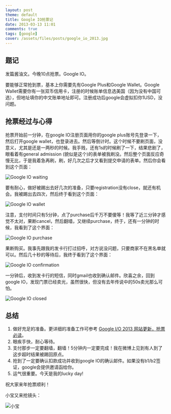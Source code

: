 ```yaml
---
layout: post
theme: default
title: Google IO抢票记
date: 2013-03-13 11:01
comments: true
tags: [google]
cover: /assets/files/posts/google_io_2013.jpg
---
```


## 题记

发篇酱油文。今晚10点抢票。Google IO。

要能够正常抢到票，基本上你需要先有Google Plus和Google Wallet。Google Wallet需要你有一张双币信用卡，注册的时候账单信息选美国（因为没有中国可选），但地址填你的中文账单地址即可。注册成功后google会虚拟扣你1USD，没问题。

<!--more-->

## 抢票经过与心得

抢票开始前一分钟，在google IO注册页面用你的google plus账号先登录一下，然后打开google wallet，也登录进去。然后等倒计时。这个时候不要刷页面，没意义，尤其是还是一两秒的时候。我手贱，还有1s的时候刷了一下，结果悲剧了，眼看着有general admission (貌似是这个)的表单被我刷没。然后整个页面反应奇慢无比，于是我着急再刷，刷，好几次之后才又看到提交申请的表单。然后你会看到这个页面：

![Google IO waiting](/assets/files/snapshots/google-io-waiting.jpg)

要有耐心，做好被踢出去好几次的准备，只要registration没有close，就还有机会。我被踢出去四次，然后终于看到这个页面：

![Google IO wallet](/assets/files/snapshots/google-io-wallet.jpg)

注意，支付时间只有5分钟，点了purchase后千万不要傻等！我等了近三分钟才感觉不太对，果断cancel，然后翻墙，又继续purchase，终于，还有一分钟的时候，我看到了这个界面：

![Google IO purchase](/assets/files/snapshots/google-io-purchase.jpg)

果断购买。我事先跟我的发卡行打过招呼，对方说没问题，只要商家不在黑名单就可以。然后几十秒的等待后，我终于看到了这个界面：

![Google IO confirmation](/assets/files/snapshots/google-io-confirmation.jpg)

一分钟后，收到发卡行的短信，同时gmail也收到确认邮件。欣喜之余，回到google IO，发现门票已经卖光，虽然很快，但没有去年传说中的50s卖光那么可怕。

![Google IO closed](/assets/files/snapshots/google-io-closed.jpg)

## 总结

1. 做好充足的准备。更详细的准备工作可参考 [Google I/O 2013 网站更新，抢票必读](http://www.guao.hk/posts/more-detail-about-google-io-2013-registration.html)。
2. 眼疾手快，耐心等待。
3. 支付那步一定要翻墙，翻墙！5分钟内一定要完成！我在微博上见到有人到了这步超时结果被踢回原点。
4. 抢到了一定要确认扣款成功并收到google IO的确认邮件。如果没有b1/b2签证，google会提供邀请函给你。
5. 运气很重要。今天是我的lucky day!

祝大家来年抢票顺利！

小宝又来抢镜头：

![小宝](/assets/files/photos/baby20130312.jpg)

